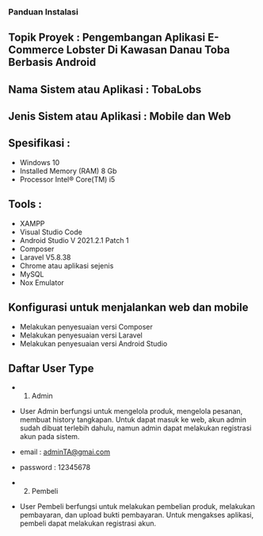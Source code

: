 ### Panduan Instalasi
## Topik Proyek			: Pengembangan Aplikasi E-Commerce Lobster Di Kawasan Danau Toba Berbasis Android
## Nama Sistem atau Aplikasi	: TobaLobs
## Jenis Sistem atau Aplikasi	: Mobile dan Web
## Spesifikasi	:
- Windows 10
- Installed Memory (RAM) 8 Gb
- Processor Intel® Core(TM) i5
## Tools		:
- XAMPP
- Visual Studio Code
- Android Studio V 2021.2.1 Patch 1
- Composer
- Laravel V5.8.38
- Chrome atau aplikasi sejenis
- MySQL
- Nox Emulator
## Konfigurasi untuk menjalankan web dan mobile
- Melakukan penyesuaian versi Composer
- Melakukan penyesuaian versi Laravel
- Melakukan penyesuaian versi Android Studio
## Daftar User Type
- 1. Admin
-   User Admin berfungsi untuk mengelola produk, mengelola pesanan, membuat history tangkapan. Untuk dapat masuk ke web, akun admin sudah dibuat terlebih dahulu, namun admin dapat melakukan registrasi akun pada sistem.
-   email : adminTA@gmai.com
-   password : 12345678

- 2. Pembeli
-   User Pembeli berfungsi untuk melakukan pembelian produk, melakukan pembayaran, dan upload bukti pembayaran. Untuk mengakses aplikasi, pembeli dapat melakukan registrasi akun.


